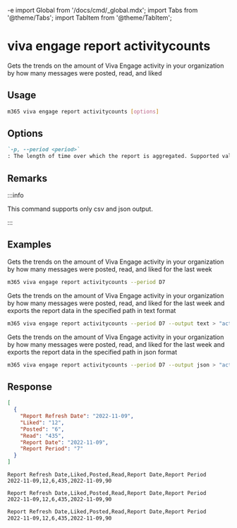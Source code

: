 -e <!-- DISCLAIMER: All secrets, passwords, and sensitive values in this document are examples only and not real credentials. -->
import Global from '/docs/cmd/_global.mdx';
import Tabs from '@theme/Tabs';
import TabItem from '@theme/TabItem';

# viva engage report activitycounts

Gets the trends on the amount of Viva Engage activity in your organization by how many messages were posted, read, and liked

## Usage

```sh
m365 viva engage report activitycounts [options]
```

## Options

```md definition-list
`-p, --period <period>`
: The length of time over which the report is aggregated. Supported values `D7`, `D30`, `D90`, `D180`.
```

<Global />

## Remarks

:::info

This command supports only csv and json output.

:::

## Examples

Gets the trends on the amount of Viva Engage activity in your organization by how many messages were posted, read, and liked for the last week

```sh
m365 viva engage report activitycounts --period D7
```

Gets the trends on the amount of Viva Engage activity in your organization by how many messages were posted, read, and liked for the last week and exports the report data in the specified path in text format

```sh
m365 viva engage report activitycounts --period D7 --output text > "activitycounts.txt"
```

Gets the trends on the amount of Viva Engage activity in your organization by how many messages were posted, read, and liked for the last week and exports the report data in the specified path in json format

```sh
m365 viva engage report activitycounts --period D7 --output json > "activitycounts.json"
```

## Response

<Tabs>
  <TabItem value="JSON">

  ```json
  [
    {
      "Report Refresh Date": "2022-11-09",
      "Liked": "12",
      "Posted": "6",
      "Read": "435",
      "Report Date": "2022-11-09",
      "Report Period": "7"
    }
  ]
  ```

  </TabItem>
  <TabItem value="Text">

  ```text
  Report Refresh Date,Liked,Posted,Read,Report Date,Report Period
  2022-11-09,12,6,435,2022-11-09,90
  ```

  </TabItem>
  <TabItem value="CSV">

  ```csv
  Report Refresh Date,Liked,Posted,Read,Report Date,Report Period
  2022-11-09,12,6,435,2022-11-09,90
  ```

  </TabItem>
  <TabItem value="Markdown">

  ```md
  Report Refresh Date,Liked,Posted,Read,Report Date,Report Period
  2022-11-09,12,6,435,2022-11-09,90
  ```

  </TabItem>
</Tabs>

